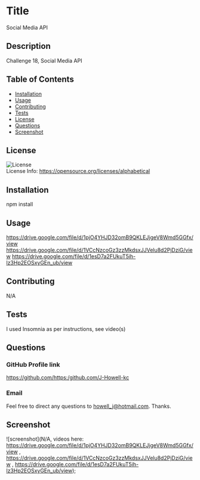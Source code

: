 
  # Title
Social Media API

## Description
Challenge 18, Social Media API

## Table of Contents
* [Installation](#installation)
* [Usage](#usage)
* [Contributing](#contributing)
* [Tests](#tests)
* [License](#license)
* [Questions](#questions)
* [Screenshot](#screenshot)

## License
![License](https://img.shields.io/badge/license-MIT-green) <br />
License Info: https://opensource.org/licenses/alphabetical 

## Installation
npm install

## Usage
https://drive.google.com/file/d/1pjO4YHJD32omB9QKLEJjgeV8Wmd5GGfx/view
https://drive.google.com/file/d/1VCcNzcoGz3zzMkdsxJJVelu8d2PjDziG/view
https://drive.google.com/file/d/1esD7a2FUkuT5ih-lz3Hp2EOSxyGEn_ub/view



## Contributing
N/A

## Tests
I used Insomnia as per instructions, see video(s)

## Questions 
### GitHub Profile link
https://github.com/https:/github.com/J-Howell-kc <br/>
### Email
Feel free to direct any questions to howell_j@hotmail.com. Thanks.

## Screenshot
![screenshot](N/A, videos here: https://drive.google.com/file/d/1pjO4YHJD32omB9QKLEJjgeV8Wmd5GGfx/view ,
https://drive.google.com/file/d/1VCcNzcoGz3zzMkdsxJJVelu8d2PjDziG/view ,
https://drive.google.com/file/d/1esD7a2FUkuT5ih-lz3Hp2EOSxyGEn_ub/view);

